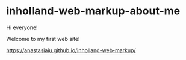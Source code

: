 # inholland-web-markup-about-me

Hi everyone!

Welcome to my first web site!

https://anastasiaiu.github.io/inholland-web-markup/
